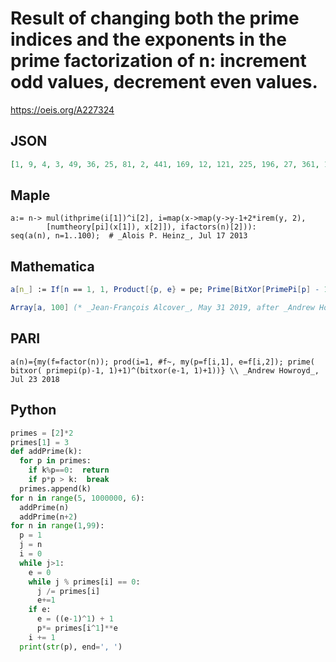 # Result of changing both the prime indices and the exponents in the prime factorization of n: increment odd values, decrement even values\.
https://oeis.org/A227324
## JSON
```JSON
[1, 9, 4, 3, 49, 36, 25, 81, 2, 441, 169, 12, 121, 225, 196, 27, 361, 18, 289, 147, 100, 1521, 841, 324, 7, 1089, 16, 75, 529, 1764, 1369, 729, 676, 3249, 1225, 6, 961, 2601, 484, 3969, 1849, 900, 1681, 507, 98, 7569, 2809, 108, 5, 63, 1444, 363, 2209, 144]
```
## Maple
```Maple
a:= n-> mul(ithprime(i[1])^i[2], i=map(x->map(y->y-1+2*irem(y, 2),
        [numtheory[pi](x[1]), x[2]]), ifactors(n)[2])):
seq(a(n), n=1..100);  # _Alois P. Heinz_, Jul 17 2013
```
## Mathematica
```Mathematica
a[n_] := If[n == 1, 1, Product[{p, e} = pe; Prime[BitXor[PrimePi[p] - 1, 1] + 1]^(BitXor[e - 1, 1] + 1), {pe, FactorInteger[n]}]];
```
```Mathematica
Array[a, 100] (* _Jean-François Alcover_, May 31 2019, after _Andrew Howroyd_ *)
```
## PARI
```PARI
a(n)={my(f=factor(n)); prod(i=1, #f~, my(p=f[i,1], e=f[i,2]); prime( bitxor( primepi(p)-1, 1)+1)^(bitxor(e-1, 1)+1))} \\ _Andrew Howroyd_, Jul 23 2018
```
## Python
```Python
primes = [2]*2
primes[1] = 3
def addPrime(k):
  for p in primes:
    if k%p==0:  return
    if p*p > k:  break
  primes.append(k)
for n in range(5, 1000000, 6):
  addPrime(n)
  addPrime(n+2)
for n in range(1,99):
  p = 1
  j = n
  i = 0
  while j>1:
    e = 0
    while j % primes[i] == 0:
      j /= primes[i]
      e+=1
    if e:
      e = ((e-1)^1) + 1
      p*= primes[i^1]**e
    i += 1
  print(str(p), end=', ')
```

